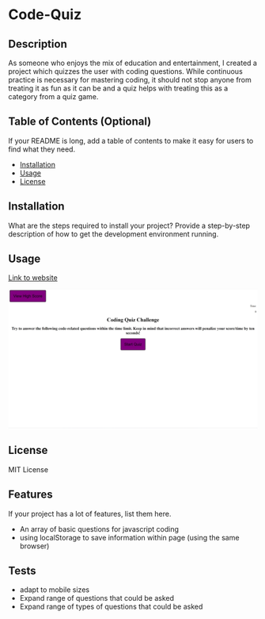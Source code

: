# Code-Quiz

## Description

As someone who enjoys the mix of education and entertainment, I created a project which quizzes the user with coding questions. While continuous practice is necessary for mastering coding, it should not stop anyone from treating it as fun as it can be and a quiz helps with treating this as a category from a quiz game.


## Table of Contents (Optional)

If your README is long, add a table of contents to make it easy for users to find what they need.

- [Installation](#installation)
- [Usage](#usage)
- [License](#license)

## Installation

What are the steps required to install your project? Provide a step-by-step description of how to get the development environment running.

## Usage

[Link to website](https://francislao9.github.io/Code-Quiz/)

![alt text](assets/screenshot.jpg)

## License

MIT License

## Features

If your project has a lot of features, list them here.
- An array of basic questions for javascript coding
- using localStorage to save information within page (using the same browser)

## Tests
- adapt to mobile sizes
- Expand range of questions that could be asked
- Expand range of types of questions that could be asked
